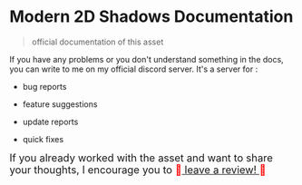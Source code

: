 # Modern 2D Shadows Documentation

> official documentation of this asset 

If you have any problems or you don't understand something in the docs, you can write to me on my official discord server. It's a server for : 

- bug reports

- feature suggestions

- update reports

- quick fixes 



<font size = "4"> If you already worked with the asset and want to share your thoughts, I encourage you to  <span style = "color : red"> 💖<a href = "https://assetstore.unity.com/packages/tools/particles-effects/modern-2d-shadows-229634"> leave a review! </a> 💖 </span> </font>
